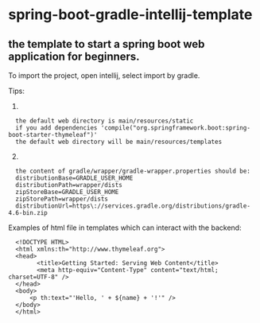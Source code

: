 # spring-boot-gradle-intellij-template

## the template to start a spring boot web application for beginners.

To import the project, open intellij, select import by gradle. 

Tips: 

      
1.      

      the default web directory is main/resources/static
      if you add dependencies 'compile("org.springframework.boot:spring-boot-starter-thymeleaf")'
      the default web directory will be main/resources/templates
      
2.      
      
      the content of gradle/wrapper/gradle-wrapper.properties should be:
      distributionBase=GRADLE_USER_HOME
      distributionPath=wrapper/dists
      zipStoreBase=GRADLE_USER_HOME
      zipStorePath=wrapper/dists
      distributionUrl=https\://services.gradle.org/distributions/gradle-4.6-bin.zip
      
Examples of html file in templates which can interact with the backend:
      
      <!DOCTYPE HTML>
      <html xmlns:th="http://www.thymeleaf.org">
      <head> 
            <title>Getting Started: Serving Web Content</title> 
            <meta http-equiv="Content-Type" content="text/html; charset=UTF-8" />
      </head>
      <body>
          <p th:text="'Hello, ' + ${name} + '!'" />
      </body>
      </html>
